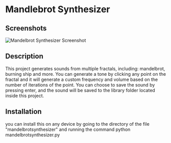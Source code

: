 # Mandlebrot Synthesizer

## Screenshots
![Mandelbrot Synthesizer Screenshot](https://github.com/yahia-svg/terminalcraft/blob/main/submissions/MandelbrotSynthesizer/Screenshot%202025-06-22%20084723.png?raw=true)


## Description

This project generates sounds from multiple fractals, including: mandelbrot, burning ship and more. You can generate a tone by clicking any point on the fractal and it will generate a custom frequency and volume based on the number of iterations of the point. You can choose to save the sound by pressing enter, and the sound will be saved to the library folder located inside this project.

## Installation

you can install this on any device by going to the directory of the file "mandelbrotsynthesizer" and running the command 
python mandelbrotsynthesizer.py
